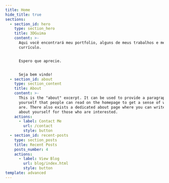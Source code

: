 ```yaml
---
title: Home
hide_title: true
sections:
  - section_id: hero
    type: section_hero
    title: 3DGuima
    content: >-
      Aqui você encontrará meu portfolio, alguns de meus trabalhos e meu
      currículo.


      Espero que aprecie.


      Seja bem vindo!
  - section_id: about
    type: section_content
    title: About
    content: >-
      This is the "about" excerpt. It can be used to provide a paragraph about
      yourself that people can read on the homepage to get a sense of who you
      are. There also exists a dedicated about page where you can write more
      about yourself for those who are interested.
    actions:
      - label: Contact Me
        url: /contact
        style: button
  - section_id: recent-posts
    type: section_posts
    title: Recent Posts
    posts_number: 4
    actions:
      - label: View Blog
        url: blog/index.html
        style: button
template: advanced
---
```

